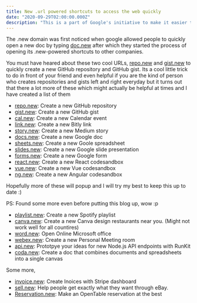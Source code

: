 ```yaml
---
title: New .url powered shortcuts to access the web quickly
date: "2020-09-29T02:00:00.000Z"
description: "This is a part of Google's initiative to make it easier to get to things quicker by avoiding extra steps, first"
---
```


The .new domain was first noticed when google allowed people to quickly open a new doc by typing [doc.new](http://doc.new) after which they started the process of opening its .new-powered shortcuts to other companies.

You must have heared about these two cool URLs, [repo.new](http://repo.new) and [gist.new](http://gist.new) to quickly create a new GitHub repository and GitHub gist. Its a cool little trick to do in front of your friend and even helpful if you are the kind of person who creates repositories and gists left and right everyday but it turns out that there a lot more of these which might actually be helpful at times and I have created a list of them

- [repo.new](http://repo.new): Create a new GitHub repository  
- [gist.new](http://gist.new): Create a new GitHub gist  
- [cal.new](http://cal.new): Create a new Calendar event  
- [link.new](http://link.new): Create a new Bitly link  
- [story.new](http://story.new): Create a new Medium story 
- [docs.new](http://docs.new): Create a new Google doc  
- [sheets.new](http://sheets.new): Create a new Goole spreadsheet  
- [slides.new](http://slides.new): Create a new Google slide presentation  
- [forms.new](http://forms.new): Create a new  Google form 
- [react.new](http://react.new): Create a new  React codesandbox  
- [vue.new](http://vue.new): Create a new  Vue codesandbox 
- [ng.new](http://ng.new): Create a new Angular codesandbox 

Hopefully more of these will popup and I will try my best to keep this up to date :)

PS: Found some more even before putting this blog up, wow :p 

- [playlist.new](http://playlist.new): Create a new Spotify playlist 
- [canva.new](http://canva.new): Create a new Canva design
restaurants near you. (Might not work well for all countires)
- [word.new](http://word.new): Open Online Microsoft office
- [webex.new](http://webex.new): Create a new Personal Meeting room 
- [api.new](http://api.new): Prototpye your ideas for new Node.js API endpoints with RunKit
- [coda.new](http:coda.new): Create a doc that combines documents and spreadsheets into a single canvas

Some more,
- [invoice.new](http://invoice.new): Create Inoices with Stripe dashboard
- [sell.new](http://sell.new): Help people get exactly what they want through eBay.
- [Reservation.new](http://reservation.new): Make an OpenTable reservation at the best 